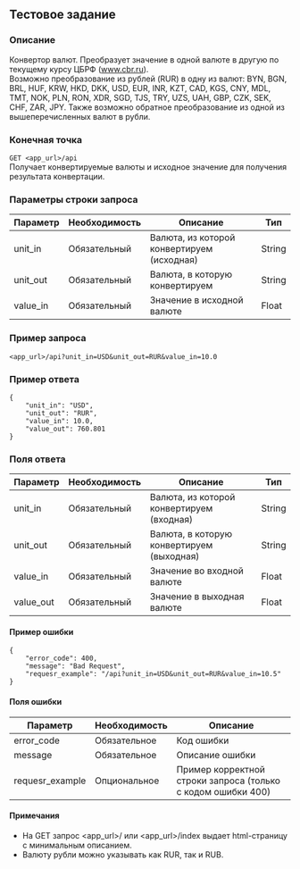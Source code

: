 ## Тестовое задание

### Описание
Конвертор валют. Преобразует значение в одной валюте в другую по текущему курсу ЦБРФ (www.cbr.ru).  
Возможно преобразование из рублей (RUR) в одну из валют: BYN, BGN, BRL, HUF, KRW, HKD, DKK, USD, EUR, INR, KZT, CAD, KGS, CNY, MDL, TMT, NOK, PLN, RON, XDR, SGD, TJS, TRY, UZS, UAH, GBP, CZK, SEK, CHF, ZAR, JPY. Также возможно обратное преобразование из одной из вышеперечисленных валют в рубли.

### Конечная точка
`GET <app_url>/api`  
Получает конвертируемые валюты и исходное значение для получения результата конвертации.

### Параметры строки запроса
| Параметр | Необходимость | Описание                                   | Тип    |
|----------|---------------|--------------------------------------------|--------|
| unit_in  | Обязательный  | Валюта, из которой конвертируем (исходная) | String |
| unit_out | Обязательный  | Валюта, в которую конвертируем             | String |
| value_in | Обязательный  | Значение в исходной валюте                 | Float  |


### Пример запроса
`<app_url>/api?unit_in=USD&unit_out=RUR&value_in=10.0`

### Пример ответа
```
{
    "unit_in": "USD",
    "unit_out": "RUR",
    "value_in": 10.0,
    "value_out": 760.801
}
```

### Поля ответа
| Параметр | Необходимость | Описание                                  | Тип    |
|----------|---------------|-------------------------------------------|--------|
| unit_in   | Обязательный | Валюта, из которой конвертируем (входная) | String |
| unit_out  | Обязательный | Валюта, в которую конвертируем (выходная) | String |
| value_in  | Обязательный | Значение во входной валюте                | Float  |
| value_out | Обязательный | Значение в выходная валюте                | Float  |

#### Пример ошибки
```
{
    "error_code": 400,
    "message": "Bad Request",
    "requesr_example": "/api?unit_in=USD&unit_out=RUR&value_in=10.5"
}
```

#### Поля ошибки
| Параметр         | Необходимость | Описание                                                       |
|------------------|---------------|----------------------------------------------------------------|
|  error_code      |  Обязательное |   Код ошибки                                                   |
|  message         |  Обязательное |   Описание ошибки                                              |
|  requesr_example |  Опциональное |   Пример корректной строки запроса (только с кодом ошибки 400) |

#### Примечания
* На GET запрос <app_url>/ или <app_url>/index выдает html-страницу с минимальным описанием.
* Валюту рубли можно указывать как RUR, так и RUB.


